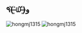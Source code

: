## ٩(˃̶͈̀௰˂̶͈́)و

<p>
<img align="left" src="https://profile-eqy90ug2t-hongmj1315.vercel.app/api/top-langs?username=hongmj1315&show_icons=true&locale=en" alt="hongmj1315" />
<img align="center" src="https://profile-eqy90ug2t-hongmj1315.vercel.app/api?username=hongmj1315&show_icons=true&locale=en" alt="hongmj1315" />
</p>

